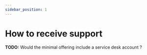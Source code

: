 ```yaml
---
sidebar_position: 1
---
```


# How to receive support
**TODO:** Would the minimal offering include a service desk account ?
